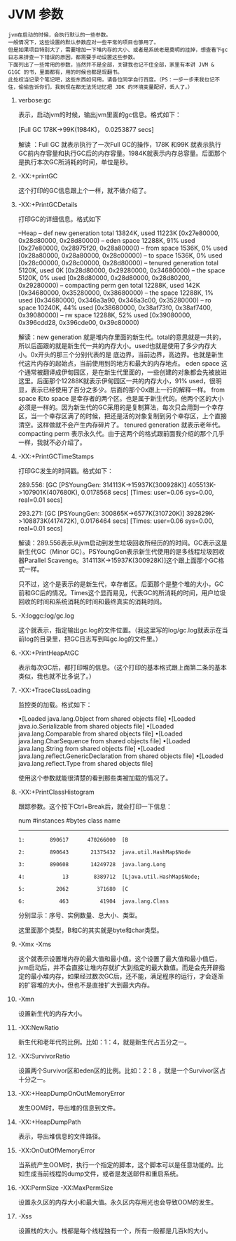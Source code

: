 # JVM 参数

    jvm在启动的时候，会执行默认的一些参数。
    一般情况下，这些设置的默认参数应对一些平常的项目也够用了。
    但是如果项目特别大了，需要增加一下堆内存的大小、或者是系统老是莫明的挂掉，想查看下gc日志来排查一下错误的原因，都需要手动设置这些参数。
    下面列出了一些常用的参数，当然并不是全部，关键我也记不住全部，家里有本讲 JVM & G1GC 的书，里面都有，用的时候也都是现翻书。
    此处权当记录个笔记吧，这些东西如何用，请各位同学自行百度。（PS：一步一步来我也记不住，偷偷告诉你们，我到现在都无法凭记忆把 JDK 的环境变量配好，丢人了。）
    

1. verbose:gc

    表示，启动jvm的时候，输出jvm里面的gc信息。格式如下：
    
    [Full GC 178K->99K(1984K)， 0.0253877 secs]
    
    解读 ：Full GC 就表示执行了一次Full GC的操作，178K 和99K 就表示执行GC前内存容量和执行GC后的内存容量。1984K就表示内存总容量。后面那个是执行本次GC所消耗的时间，单位是秒。

2. -XX:+printGC

    这个打印的GC信息跟上个一样，就不做介绍了。
    
3. -XX:+PrintGCDetails

    打印GC的详细信息。格式如下
    
    –Heap
    – def new generation   total 13824K, used 11223K [0x27e80000, 0x28d80000, 0x28d80000)
    –  eden space 12288K,  91% used [0x27e80000, 0x28975f20, 0x28a80000)
    –  from space 1536K,   0% used [0x28a80000, 0x28a80000, 0x28c00000)
    –  to   space 1536K,   0% used [0x28c00000, 0x28c00000, 0x28d80000)
    – tenured generation   total 5120K, used 0K [0x28d80000, 0x29280000, 0x34680000)
    –   the space 5120K,   0% used [0x28d80000, 0x28d80000, 0x28d80200, 0x29280000)
    – compacting perm gen  total 12288K, used 142K [0x34680000, 0x35280000, 0x38680000)
    –   the space 12288K,   1% used [0x34680000, 0x346a3a90, 0x346a3c00, 0x35280000)
    –    ro space 10240K,  44% used [0x38680000, 0x38af73f0, 0x38af7400, 0x39080000)
    –    rw space 12288K,  52% used [0x39080000, 0x396cdd28, 0x396cde00, 0x39c80000)
    
    解读：new generation 就是堆内存里面的新生代。total的意思就是一共的，所以后面跟的就是新生代一共的内存大小。used也就是使用了多少内存大小。0x开头的那三个分别代表的是 底边界，当前边界，高边界。也就是新生代这片内存的起始点，当前使用到的地方和最大的内存地点。
    eden space 这个通常被翻译成伊甸园区，是在新生代里面的，一些创建的对象都会先被放进这里。后面那个12288K就表示伊甸园区一共的内存大小，91% used，很明显，表示已经使用了百分之多少。后面的那个0x跟上一行的解释一样。
    from space 和to space 是幸存者的两个区。也是属于新生代的。他两个区的大小必须是一样的。因为新生代的GC采用的是复制算法，每次只会用到一个幸存区，当一个幸存区满了的时候，把还是活的对象复制到另个幸存区，上个直接清空。这样做就不会产生内存碎片了。
    tenured generation 就表示老年代。
    compacting perm 表示永久代。由于这两个的格式跟前面我介绍的那个几乎一样，我就不必介绍了。
    
4. -XX:+PrintGCTimeStamps

    打印GC发生的时间戳。格式如下：
    
    289.556: [GC [PSYoungGen: 314113K->15937K(300928K)] 405513K->107901K(407680K), 0.0178568 secs] [Times: user=0.06 sys=0.00, real=0.01 secs] 

    293.271: [GC [PSYoungGen: 300865K->6577K(310720K)] 392829K->108873K(417472K), 0.0176464 secs] [Times: user=0.06 sys=0.00, real=0.01 secs]
    
    解读：289.556表示从jvm启动到发生垃圾回收所经历的的时间。GC表示这是新生代GC（Minor GC）。PSYoungGen表示新生代使用的是多线程垃圾回收器Parallel Scavenge。314113K->15937K(300928K)]这个跟上面那个GC格式一样。
    
    只不过，这个是表示的是新生代，幸存者区。后面那个是整个堆的大小，GC前和GC后的情况。Times这个显而易见，代表GC的所消耗的时间，用户垃圾回收的时间和系统消耗的时间和最终真实的消耗时间。
    
5. -X:loggc:log/gc.log

    这个就表示，指定输出gc.log的文件位置。（我这里写的log/gc.log就表示在当前log的目录里，把GC日志写到叫gc.log的文件里。）
    
6. -XX:+PrintHeapAtGC

    表示每次GC后，都打印堆的信息。（这个打印的基本格式跟上面第二条的基本类似，我也就不比多说了。）
    
7. -XX:+TraceClassLoading

    监控类的加载。格式如下：
    
    •[Loaded java.lang.Object from shared objects file]
    •[Loaded java.io.Serializable from shared objects file]
    •[Loaded java.lang.Comparable from shared objects file]
    •[Loaded java.lang.CharSequence from shared objects file]
    •[Loaded java.lang.String from shared objects file]
    •[Loaded java.lang.reflect.GenericDeclaration from shared objects file]
    •[Loaded java.lang.reflect.Type from shared objects file]
    
    使用这个参数就能很清楚的看到那些类被加载的情况了。
    
8. -XX:+PrintClassHistogram

    跟踪参数。这个按下Ctrl+Break后，就会打印一下信息：
    
    num     #instances         #bytes  class name
    
    ----------------------------------------------
    
       1:        890617      470266000  [B
    
       2:        890643       21375432  java.util.HashMap$Node
    
       3:        890608       14249728  java.lang.Long
    
       4:            13        8389712  [Ljava.util.HashMap$Node;
    
       5:          2062         371680  [C
    
       6:           463          41904  java.lang.Class
       
    分别显示：序号、实例数量、总大小、类型。
       
    这里面那个类型，B和C的其实就是byte和char类型。
    
9. -Xmx -Xms

    这个就表示设置堆内存的最大值和最小值。这个设置了最大值和最小值后，jvm启动后，并不会直接让堆内存就扩大到指定的最大数值。而是会先开辟指定的最小堆内存，如果经过数次GC后，还不能，满足程序的运行，才会逐渐的扩容堆的大小，但也不是直接扩大到最大内存。
    
10. -Xmn

    设置新生代的内存大小。
    
11. -XX:NewRatio

    新生代和老年代的比例。比如：1：4，就是新生代占五分之一。
    
12. -XX:SurvivorRatio

    设置两个Survivor区和eden区的比例。比如：2：8 ，就是一个Survivor区占十分之一。
    
13. -XX:+HeapDumpOnOutMemoryError

    发生OOM时，导出堆的信息到文件。
    
14. -XX:+HeapDumpPath

    表示，导出堆信息的文件路径。
    
15. -XX:OnOutOfMemoryError

    当系统产生OOM时，执行一个指定的脚本，这个脚本可以是任意功能的。比如生成当前线程的dump文件，或者是发送邮件和重启系统。
    
16. -XX:PermSize -XX:MaxPermSize

    设置永久区的内存大小和最大值。永久区内存用光也会导致OOM的发生。
    
17. -Xss

    设置栈的大小。栈都是每个线程独有一个，所有一般都是几百k的大小。